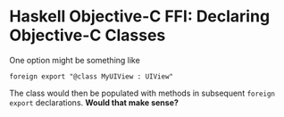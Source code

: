 # Haskell Objective-C FFI: Declaring Objective-C Classes


One option might be something like

```wiki
foreign export "@class MyUIView : UIView"
```


The class would then be populated with methods in subsequent `foreign export` declarations.  **Would that make sense?**